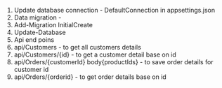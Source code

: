 1. Update database connection - DefaultConnection in appsettings.json
2. Data migration -
  1. Add-Migration InitialCreate
  2. Update-Database
3. Api end poins
  1. api/Customers - to get all customers details
  2. api/Customers/{id} - to get a customer detail base on id
  3. api/Orders/{customerId} body{productIds} - to save order details for customer id
  4. api/Orders/{orderid} - to get order details base on id
